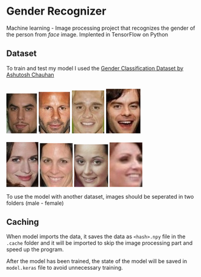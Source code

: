 # Gender Recognizer  
Machine learning - Image processing project that recognizes the gender of the person from *face* image. Implented in TensorFlow on Python

## Dataset
To train and test my model I used the [Gender Classification Dataset by Ashutosh Chauhan](https://www.kaggle.com/datasets/cashutosh/gender-classification-dataset)  

![Example images from dataset](example_images/1.jpg)
![Example images from dataset](example_images/2.jpg)
![Example images from dataset](example_images/3.jpg)
![Example images from dataset](example_images/4.jpg)
---
![Example images from dataset](example_images/5.jpg)
![Example images from dataset](example_images/6.jpg)
![Example images from dataset](example_images/7.jpg)
![Example images from dataset](example_images/8.jpg)

To use the model with another dataset, images should be seperated in two folders (male - female)  

## Caching
When model imports the data, it saves the data as `<hash>.npy` file in the `.cache` folder and it will be imported to skip the image processing part and speed up the program.  

After the model has been trained, the state of the model will be saved in `model.keras` file to avoid unnecessary training.